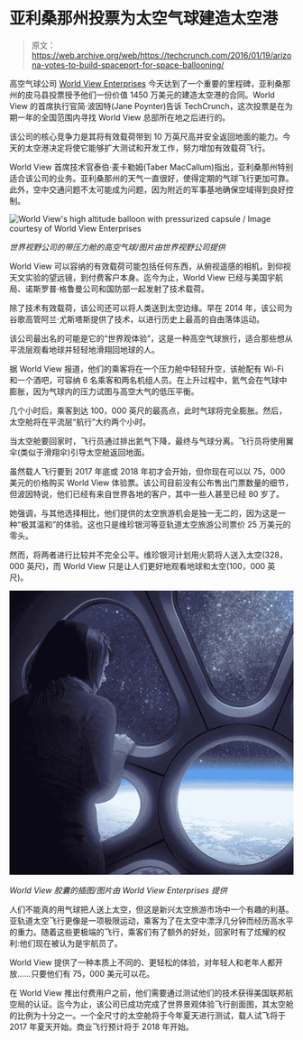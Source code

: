 # 亚利桑那州投票为太空气球建造太空港

> 原文：<https://web.archive.org/web/https://techcrunch.com/2016/01/19/arizona-votes-to-build-spaceport-for-space-ballooning/>

高空气球公司 [World View Enterprises](https://web.archive.org/web/20230213231733/http://worldviewexperience.com/) 今天达到了一个重要的里程碑，亚利桑那州的皮马县投票授予他们一份价值 1450 万美元的建造太空港的合同。World View 的首席执行官简·波因特(Jane Poynter)告诉 TechCrunch，这次投票是在为期一年的全国范围内寻找 World View 总部所在地之后进行的。

该公司的核心竞争力是其将有效载荷带到 10 万英尺高并安全返回地面的能力。今天的太空港决定将使它能够扩大测试和开发工作，努力增加有效载荷飞行。

World View 首席技术官泰伯·麦卡勒姆(Taber MacCallum)指出，亚利桑那州特别适合该公司的业务。亚利桑那州的天气一直很好，使得定期的气球飞行更加可靠。此外，空中交通问题不太可能成为问题，因为附近的军事基地确保空域得到良好控制。

![World View's high altitude balloon with pressurized capsule / Image courtesy of World View Enterprises](img/a1cbfae702f6e9915589ccb505efd1b3.png)

*世界视野公司的带压力舱的高空气球/图片由世界视野公司提供*

World View 可以容纳的有效载荷可能包括任何东西，从俯视遥感的相机，到仰视天文实验的望远镜，到付费客户本身。迄今为止，World View 已经与美国宇航局、诺斯罗普·格鲁曼公司和国防部一起发射了技术载荷。

除了技术有效载荷，该公司还可以将人类送到太空边缘。早在 2014 年，该公司为谷歌高管阿兰·尤斯塔斯提供了技术，以进行历史上最高的自由落体运动。

该公司最出名的可能是它的“世界观体验”，这是一种高空气球旅行，适合那些想从平流层观看地球并轻轻地滑翔回地球的人。

据 World View 报道，他们的乘客将在一个压力舱中轻轻升空，该舱配有 Wi-Fi 和一个酒吧，可容纳 6 名乘客和两名机组人员。在上升过程中，氦气会在气球中膨胀，因为气球内的压力试图与高空大气的低压平衡。

几个小时后，乘客到达 100，000 英尺的最高点，此时气球将完全膨胀。然后，太空舱将在平流层“航行”大约两个小时。

当太空舱要回家时，飞行员通过排出氦气下降，最终与气球分离。飞行员将使用翼伞(类似于滑翔伞)引导太空舱返回地面。

虽然载人飞行要到 2017 年底或 2018 年初才会开始，但你现在可以以 75，000 美元的价格购买 World View 体验票。该公司目前没有公布售出门票数量的细节，但波因特说，他们已经有来自世界各地的客户，其中一些人甚至已经 80 岁了。

她强调，与其他选择相比，他们提供的太空旅游机会是独一无二的，因为这是一种“极其温和”的体验。这也只是维珍银河等亚轨道太空旅游公司票价 25 万美元的零头。

然而，将两者进行比较并不完全公平。维珍银河计划用火箭将人送入太空(328，000 英尺)，而 World View 只是让人们更好地观看地球和太空(100，000 英尺)。

![Illustrated view from World View's capsule / Image courtesy of World View Enterprises](img/a8e8c18c7c7c9508488ed4faf08abe5a.png)

*World View 胶囊的插图/图片由 World View Enterprises 提供*

人们不能真的用气球把人送上太空，但这是新兴太空旅游市场中一个有趣的利基。亚轨道太空飞行更像是一项极限运动，乘客为了在太空中漂浮几分钟而经历高水平的重力。随着这些更极端的飞行，乘客们有了额外的好处，回家时有了炫耀的权利:他们现在被认为是宇航员了。

World View 提供了一种本质上不同的、更轻松的体验，对年轻人和老年人都开放……只要他们有 75，000 美元可以花。

在 World View 推出付费用户之前，他们需要通过测试他们的技术获得美国联邦航空局的认证。迄今为止，该公司已成功完成了世界景观体验飞行剖面图，其太空舱的比例为十分之一。一个全尺寸的太空舱将于今年夏天进行测试，载人试飞将于 2017 年夏天开始。商业飞行预计将于 2018 年开始。